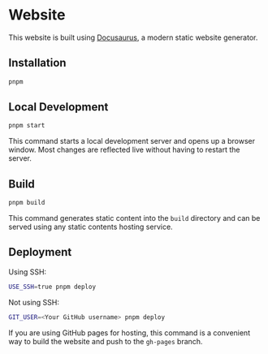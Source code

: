 # Website

This website is built using [Docusaurus](https://docusaurus.io/), a modern
static website generator.

## Installation

```bash
pnpm
```

## Local Development

```bash
pnpm start
```

This command starts a local development server and opens up a browser window.
Most changes are reflected live without having to restart the server.

## Build

```bash
pnpm build
```

This command generates static content into the `build` directory and can be
served using any static contents hosting service.

## Deployment

Using SSH:

```bash
USE_SSH=true pnpm deploy
```

Not using SSH:

```bash
GIT_USER=<Your GitHub username> pnpm deploy
```

If you are using GitHub pages for hosting, this command is a convenient way to
build the website and push to the `gh-pages` branch.
